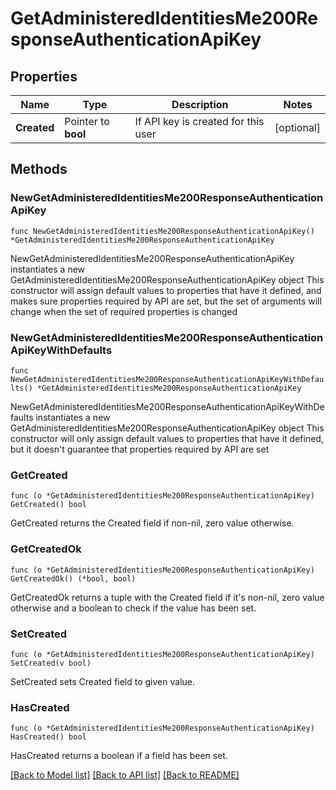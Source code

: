 # GetAdministeredIdentitiesMe200ResponseAuthenticationApiKey

## Properties

Name | Type | Description | Notes
------------ | ------------- | ------------- | -------------
**Created** | Pointer to **bool** | If API key is created for this user | [optional] 

## Methods

### NewGetAdministeredIdentitiesMe200ResponseAuthenticationApiKey

`func NewGetAdministeredIdentitiesMe200ResponseAuthenticationApiKey() *GetAdministeredIdentitiesMe200ResponseAuthenticationApiKey`

NewGetAdministeredIdentitiesMe200ResponseAuthenticationApiKey instantiates a new GetAdministeredIdentitiesMe200ResponseAuthenticationApiKey object
This constructor will assign default values to properties that have it defined,
and makes sure properties required by API are set, but the set of arguments
will change when the set of required properties is changed

### NewGetAdministeredIdentitiesMe200ResponseAuthenticationApiKeyWithDefaults

`func NewGetAdministeredIdentitiesMe200ResponseAuthenticationApiKeyWithDefaults() *GetAdministeredIdentitiesMe200ResponseAuthenticationApiKey`

NewGetAdministeredIdentitiesMe200ResponseAuthenticationApiKeyWithDefaults instantiates a new GetAdministeredIdentitiesMe200ResponseAuthenticationApiKey object
This constructor will only assign default values to properties that have it defined,
but it doesn't guarantee that properties required by API are set

### GetCreated

`func (o *GetAdministeredIdentitiesMe200ResponseAuthenticationApiKey) GetCreated() bool`

GetCreated returns the Created field if non-nil, zero value otherwise.

### GetCreatedOk

`func (o *GetAdministeredIdentitiesMe200ResponseAuthenticationApiKey) GetCreatedOk() (*bool, bool)`

GetCreatedOk returns a tuple with the Created field if it's non-nil, zero value otherwise
and a boolean to check if the value has been set.

### SetCreated

`func (o *GetAdministeredIdentitiesMe200ResponseAuthenticationApiKey) SetCreated(v bool)`

SetCreated sets Created field to given value.

### HasCreated

`func (o *GetAdministeredIdentitiesMe200ResponseAuthenticationApiKey) HasCreated() bool`

HasCreated returns a boolean if a field has been set.


[[Back to Model list]](../README.md#documentation-for-models) [[Back to API list]](../README.md#documentation-for-api-endpoints) [[Back to README]](../README.md)


